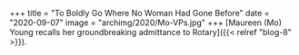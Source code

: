 +++
title = "To Boldly Go Where No Woman Had Gone Before"
date = "2020-09-07"
image = "archimg/2020/Mo-VPs.jpg"
+++
[Maureen (Mo) Young recalls her groundbreaking admittance to Rotary]({{< relref "blog-8" >}}).
